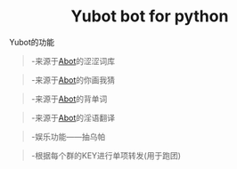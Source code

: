 <div align="center">

# Yubot bot for python
</div>

Yubot的功能
> -来源于[Abot](https://github.com/djkcyl/ABot-Graia)的涩涩词库

> -来源于[Abot](https://github.com/djkcyl/ABot-Graia)的你画我猜

> -来源于[Abot](https://github.com/djkcyl/ABot-Graia)的背单词

> -来源于[Abot](https://github.com/djkcyl/ABot-Graia)的淫语翻译

> -娱乐功能——抽乌帕

> -根据每个群的KEY进行单项转发(用于跑团)
